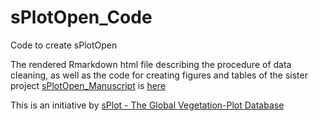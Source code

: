 # sPlotOpen_Code
Code to create sPlotOpen

The rendered Rmarkdown html file describing the procedure of data cleaning, as well as the code for creating figures and tables of the sister project [sPlotOpen_Manuscript](https://github.com/fmsabatini/sPlotOpen_Manuscript) is [here](https://htmlpreview.github.io/?https://github.com/fmsabatini/sPlotOpen_Code/blob/master/_public/02_BuildDataset.html)

This is an initiative by [sPlot - The Global Vegetation-Plot Database](https://www.idiv.de/en/splot.html)
